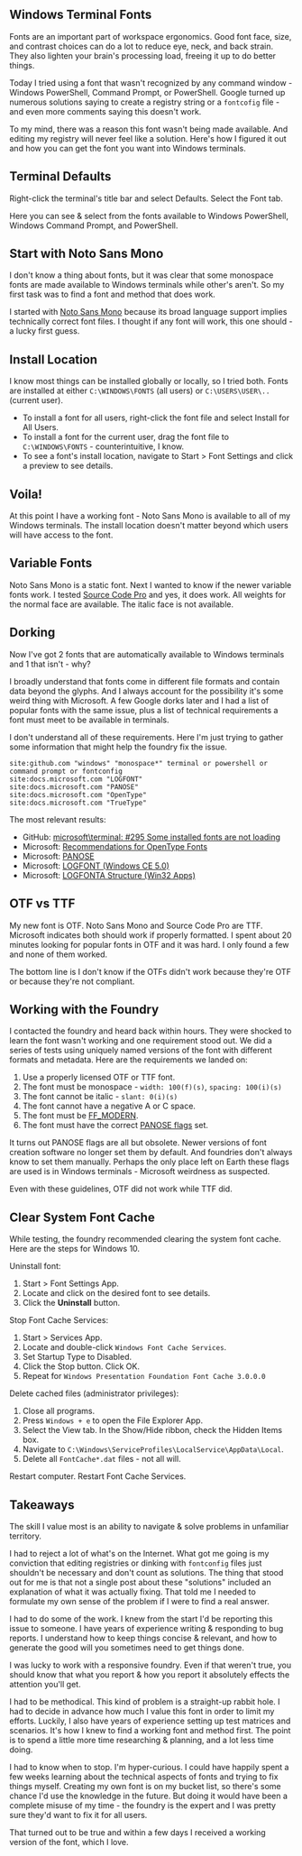 ## Windows Terminal Fonts

Fonts are an important part of workspace ergonomics. Good font face, size, and contrast choices can do a lot to reduce eye, neck, and back strain. They also lighten your brain's processing load, freeing it up to do better things. 

Today I tried using a font that wasn't recognized by any command window - Windows PowerShell, Command Prompt, or PowerShell. Google turned up numerous solutions saying to create a registry string or a `fontcofig` file - and even more comments saying this doesn't work. 

To my mind, there was a reason this font wasn't being made available. And editing my registry will never feel like a solution. Here's how I figured it out and how you can get the font you want into Windows terminals. 

## Terminal Defaults

Right-click the terminal's title bar and select Defaults. Select the Font tab.

Here you can see & select from the fonts available to Windows PowerShell, Windows Command Prompt, and PowerShell.

## Start with Noto Sans Mono

I don't know a thing about fonts, but it was clear that some monospace fonts are made available to Windows terminals while other's aren't. So my first task was to find a font and method that does work. 

I started with [Noto Sans Mono](https://fonts.google.com/noto/specimen/Noto+Sans+Mono) because its broad language support implies technically correct font files. I thought if any font will work, this one should - a lucky first guess. 

## Install Location

I know most things can be installed globally or locally, so I tried both. Fonts are installed at either `C:\WINDOWS\FONTS` (all users) or `C:\USERS\USER\..` (current user). 

* To install a font for all users, right-click the font file and select Install for All Users.
* To install a font for the current user, drag the font file to `C:\WINDOWS\FONTS` - counterintuitive, I know. 
* To see a font's install location, navigate to Start > Font Settings and click a preview to see details. 

## Voila!

At this point I have a working font - Noto Sans Mono is available to all of my Windows terminals. The install location doesn't matter beyond which users will have access to the font. 

## Variable Fonts

Noto Sans Mono is a static font. Next I wanted to know if the newer variable fonts work. I tested [Source Code Pro](https://fonts.google.com/specimen/Source+Code+Pro?query=source+code) and yes, it does work. All weights for the normal face are available. The italic face is not available. 

## Dorking

Now I've got 2 fonts that are automatically available to Windows terminals and 1 that isn't - why?

I broadly understand that fonts come in different file formats and contain data beyond the glyphs. And I always account for the possibility it's some weird thing with Microsoft. A few Google dorks later and I had a list of popular fonts with the same issue, plus a list of technical requirements a font must meet to be available in terminals.  

I don't understand all of these requirements. Here I'm just trying to gather some information that might help the foundry fix the issue. 

```
site:github.com "windows" "monospace*" terminal or powershell or command prompt or fontconfig
site:docs.microsoft.com "LOGFONT"
site:docs.microsoft.com "PANOSE"
site:docs.microsoft.com "OpenType"
site:docs.microsoft.com "TrueType"
```

The most relevant results: 

* GitHub: [microsoft\terminal: #295 Some installed fonts are not loading](https://github.com/microsoft/terminal/issues/295)
* Microsoft: [Recommendations for OpenType Fonts](https://docs.microsoft.com/en-us/typography/opentype/spec/recom)
* Microsoft: [PANOSE](https://docs.microsoft.com/en-us/openspecs/office_file_formats/ms-doc/6063ca18-7f12-41bf-9e6b-eaaecdc315a0)
* Microsoft: [LOGFONT (Windows CE 5.0)](https://docs.microsoft.com/en-us/previous-versions/windows/embedded/ms901140(v=msdn.10))
* Microsoft: [LOGFONTA Structure (Win32 Apps)](https://docs.microsoft.com/en-us/windows/win32/api/wingdi/ns-wingdi-logfonta)

## OTF vs TTF

My new font is OTF. Noto Sans Mono and Source Code Pro are TTF. Microsoft indicates both should work if properly formatted. I spent about 20 minutes looking for popular fonts in OTF and it was hard. I only found a few and none of them worked. 

The bottom line is I don't know if the OTFs didn't work because they're OTF or because they're not compliant. 

## Working with the Foundry

I contacted the foundry and heard back within hours. They were shocked to learn the font wasn't working and one requirement stood out. We did a series of tests using uniquely named versions of the font with different formats and metadata. Here are the requirements we landed on: 

1. Use a properly licensed OTF or TTF font. 
1. The font must be monospace - `width: 100(f)(s)`, `spacing: 100(i)(s)`
1. The font cannot be italic - `slant: 0(i)(s)`
1. The font cannot have a negative A or C space.
1. The font must be [FF_MODERN](https://docs.microsoft.com/en-us/openspecs/windows_protocols/ms-wmf/9a632766-1f1c-4e2b-b1a4-f5b1a45f99ad).
1. The font must have the correct [PANOSE flags](https://docs.microsoft.com/en-us/openspecs/office_file_formats/ms-doc/6063ca18-7f12-41bf-9e6b-eaaecdc315a0) set.

It turns out PANOSE flags are all but obsolete. Newer versions of font creation software no longer set them by default. And foundries don't always know to set them manually. Perhaps the only place left on Earth these flags are used is in Windows terminals - Microsoft weirdness as suspected. 

Even with these guidelines, OTF did not work while TTF did. 

## Clear System Font Cache

While testing, the foundry recommended clearing the system font cache. Here are the steps for Windows 10. 

Uninstall font: 

1. Start > Font Settings App.
1. Locate and click on the desired font to see details.
1. Click the **Uninstall** button. 

Stop Font Cache Services: 

1. Start > Services App.
1. Locate and double-click `Windows Font Cache Services`. 
1. Set Startup Type to Disabled. 
1. Click the Stop button. Click OK. 
1. Repeat for `Windows Presentation Foundation Font Cache 3.0.0.0`

Delete cached files (administrator privileges): 

1. Close all programs. 
1. Press `Windows + e` to open the File Explorer App.
1. Select the View tab. In the Show/Hide ribbon, check the Hidden Items box. 
1. Navigate to `C:\Windows\ServiceProfiles\LocalService\AppData\Local`.
1. Delete all `FontCache*.dat` files - not all will. 

Restart computer. Restart Font Cache Services. 

## Takeaways

The skill I value most is an ability to navigate & solve problems in unfamiliar territory. 

I had to reject a lot of what's on the Internet. What got me going is my conviction that editing registries or dinking with `fontconfig` files just shouldn't be necessary and don't count as solutions. The thing that stood out for me is that not a single post about these "solutions" included an explanation of what it was actually fixing. That told me I needed to formulate my own sense of the problem if I were to find a real answer. 

I had to do some of the work. I knew from the start I'd be reporting this issue to someone. I have years of experience writing & responding to bug reports. I understand how to keep things concise & relevant, and how to generate the good will you sometimes need to get things done. 

I was lucky to work with a responsive foundry. Even if that weren't true, you should know that what you report & how you report it absolutely effects the attention you'll get. 

I had to be methodical. This kind of problem is a straight-up rabbit hole. I had to decide in advance how much I value this font in order to limit my efforts. Luckily, I also have years of experience setting up test matrices and scenarios. It's how I knew to find a working font and method first. The point is to spend a little more time researching & planning, and a lot less time doing. 

I had to know when to stop. I'm hyper-curious. I could have happily spent a few weeks learning about the technical aspects of fonts and trying to fix things myself. Creating my own font is on my bucket list, so there's some chance I'd use the knowledge in the future. But doing it would have been a complete misuse of my time - the foundry is the expert and I was pretty sure they'd want to fix it for all users. 

That turned out to be true and within a few days I received a working version of the font, which I love. 


